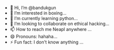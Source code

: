 - 👋 Hi, I’m @bandukgun
- 👀 I’m interested in boxing...
- 🌱 I’m currently learning python...
- 💞️ I’m looking to collaborate on ethical hacking...
- 📫 How to reach me Neapl anywhere ...
- 😄 Pronouns: hahaha...
- ⚡ Fun fact:  I don't know anything ...

<!---
bandukgun/bandukgun is a ✨ special ✨ repository because its `README.md` (this file) appears on your GitHub profile.
You can click the Preview link to take a look at your changes.
--->
